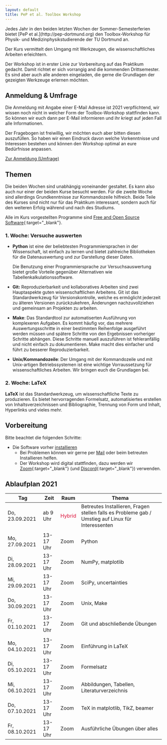 ```yaml
---
layout: default
title: PeP et al. Toolbox Workshop
---
```


<p class="lead" markdown="1">
Jedes Jahr in den beiden letzten Wochen der Sommer-Semesterferien bietet [PeP et al.](http://pep-dortmund.org) den Toolbox-Workshop für Physik- und Medizinphysikstudierende der TU Dortmund an.
</p>

Der Kurs vermittelt den Umgang mit Werkzeugen, die wissenschaftliches Arbeiten erleichtern.

Der Workshop ist in erster Linie zur Vorbereitung auf das Praktikum gedacht.
Damit richtet er sich vorrangig and die kommenden Drittsemester.
Es sind aber auch alle anderen eingeladen, die gerne die Grundlagen der gezeigten Werkzeuge erlernen möchten.

## Anmeldung & Umfrage
Die Anmeldung mit Angabe einer E-Mail Adresse ist 2021 verpflichtend,
wir wissen noch nicht in welcher Form der Toolbox-Workshop stattfinden kann.
So können wir euch dann per E-Mail informieren und ihr kriegt auf jeden Fall alle Informationen.

Der Fragebogen ist freiwillig, wir möchten euch aber bitten diesen auszufüllen.
So haben wir einen Eindruck davon welche Vorkenntnisse und Interessen bestehen
und können den Workshop optimal an eure Bedürfnisse anpassen.

<div class="text-center mb-3">
<a target="_blank" role="button" class="btn btn-primary" href="https://registration.pep-dortmund.org/events/11/registration/">Zur Anmeldung (Umfrage)</a>
</div>

<!--
## Feedback 2021

Wir würden gerne Feedback von euch sammeln, um den Workshop beim nächsten Mal verbessern zu können.
Füllt bitte den Feedback-Bogen (ggf. auch mehrmals) aus.

<div class="text-center">
<a type="button" class="btn btn-primary" href="https://forms.gle/yv6WmVy45EMXotUs8">Zum Toolbox-Feedback (erste Woche)</a>
<a type="button" class="btn btn-primary" href="https://forms.gle/QKcGtLqHAkWvGw6FA">Zum LaTeX-Feedback (zweite Woche)</a>
</div>
-->


## Themen

Die beiden Wochen sind unabhängig voneinander gestaltet.
Es kann also auch nur einer der beiden Kurse besucht werden.
Für die zweite Woche sind allerdings Grundkenntnisse zur Kommandozeile hilfreich.
Beide Teile des Kurses sind nicht nur für das Praktikum interessant, sondern auch für den weiteren Erfolg während und nach des Studiums.

Alle im Kurs vorgestellten Programme sind [Free and Open Source Software](https://en.wikipedia.org/wiki/Free_and_open-source_software){:target="_blank"}.


### 1. Woche: Versuche auswerten

* **Python** ist eine der beliebtesten Programmiersprachen in der Wissenschaft, ist einfach zu lernen und bietet zahlreiche Bibliotheken für die Datenauswertung und zur Darstellung dieser Daten.

  Die Benutzung einer Programmiersprache zur Versuchsauswertung bietet große Vorteile gegenüber Alternativen wie Tabellenkalkulationssoftware.

* **Git:** Reproduzierbarkeit und kollaboratives Arbeiten sind zwei Hauptaspekte guten wissenschaftlichen Arbeitens.
  Git ist das Standardwerkzeug für Versionskontrolle, welche es ermöglicht jederzeit zu älteren Versionen zurückzukehren, Änderungen nachzuvollziehen und gemeinsam an Projekten zu arbeiten.

* **Make**: Das Standardtool zur automatiserten Ausführung von komplexeren Aufgaben.
  Es kommt häufig vor, das mehrere Auswertungsschritte in einer bestimmten Reihenfolge ausgeführt werden müssen und spätere Schritte von den Ergebnissen vorheriger Schritte abhängen. Diese Schritte manuell auszuführen ist fehleranfällig und nicht einfach zu dokumentieren. Make macht dies einfacher und führt zu besserer Reproduzierbarkeit.

* **Unix/Kommandozeile**: Der Umgang mit der Kommandozeile und mit Unix-artigen Betriebssystemen ist eine wichtige Vorraussetzung für wissenschaftliches Arbeiten. Wir bringen euch die Grundlagen bei.


### 2. Woche: LaTeX

**LaTeX** ist das Standardwerkzeug, um wissenschaftliche Texte zu produzieren.
Es bietet hervorragenden Formelsatz, automatisiertes erstellen von Inhaltsverzeichnissen und Bibliographie, Trennung von Form und Inhalt, Hyperlinks und vieles mehr.

## Vorbereitung

Bitte beachtet die folgenden Schritte:

- Die Software vorher [installieren](/install)
    - Bei Problemen können wir gerne per [Mail](about.html) oder beim betreuten Installieren helfen.
    - Der Workshop wird digital stattfinden, dazu werden wir [Zoom](https://tu-dortmund.zoom.us/){:target="_blank"} (und
      [Discord](https://discord.com/new/download){:target="_blank"}) verwenden.
<!-- - Einen Laptop mitbringen, eine begrenzte Anzahl Laptops kann auch von uns gestellt werden -->
<!--  - Verlängerungskabel/Mehrfachstecker mitbringen (falls möglich) -->


## Ablaufplan 2021

<table class="table table-hover">
<thead>
  <tr>
  <th>Tag</th>
  <th>Zeit</th>
  <th>Raum</th>
  <th>Thema</th>
  </tr>
</thead>
<tbody>
  <tr>
  <td>Do, 23.09.2021</td>
  <td>ab 9 Uhr</td>
  <td><span style="color:crimson"> Hybrid </span></td>
  <td>Betreutes Installieren, Fragen stellen falls es Probleme gab
   / Umstieg auf Linux für Interessenten
   </td>
  </tr>
  <tr>
  <td colspan="4"></td>
  </tr>
  <tr>
  <td>Mo, 27.09.2021</td>
  <td>13-17 Uhr</td>
  <td>Zoom</td>
  <td>Python</td>
  </tr>
  <tr>
  <td>Di, 28.09.2021</td>
  <td>13-17 Uhr</td>
  <td>Zoom</td>
  <td>NumPy, matplotlib</td>
  </tr>
  <tr>
  <td>Mi, 29.09.2021</td>
  <td>13-17 Uhr</td>
  <td>Zoom</td>
  <td>SciPy, uncertainties</td>
  </tr>
  <tr>
  <td>Do, 30.09.2021</td>
  <td>13-17 Uhr</td>
  <td>Zoom</td>
  <td>Unix, Make</td>
  </tr>
  <tr>
  <td>Fr, 01.10.2021</td>
  <td>13-17 Uhr</td>
  <td>Zoom</td>
  <td>Git und abschließende Übungen</td>
  </tr>
  <tr>
  <td colspan="4"></td>
  </tr>
  <tr>
  <td>Mo, 04.10.2021</td>
  <td>13-17 Uhr</td>
  <td>Zoom</td>
  <td>Einführung in LaTeX</td>
  </tr>
  <tr>
  <td>Di, 05.10.2021</td>
  <td>13-17 Uhr</td>
  <td>Zoom</td>
  <td>Formelsatz</td>
  </tr>
  <tr>
  <td>Mi, 06.10.2021</td>
  <td>13-17 Uhr</td>
  <td>Zoom</td>
  <td>Abbildungen, Tabellen, Literaturverzeichnis</td>
  </tr>
  <tr>
  <td>Do, 07.10.2021</td>
  <td>13-17 Uhr</td>
  <td>Zoom</td>
  <td>TeX in matplotlib, TikZ, beamer</td>
  </tr>
  <tr>
  <td>Fr, 08.10.2021</td>
  <td>13-17 Uhr</td>
  <td>Zoom</td>
  <td>Ausführliche Übungen über alles</td>
  </tr>
</tbody>
</table>
